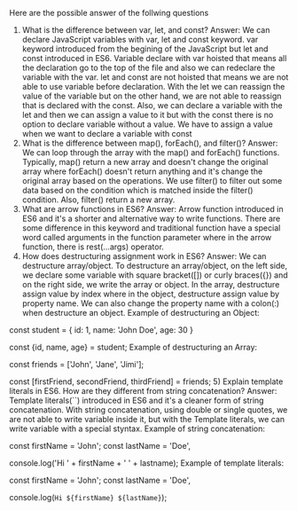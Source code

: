 Here are the possible answer of the follwing questions
1) What is the difference between var, let, and const?
Answer: We can declare JavaScript variables with var, let and const keyword. var keyword introduced from the begining of the JavaScript but let and const introduced in ES6. Variable declare with var hoisted that means all the declaration go to the top of the file and also we can redeclare the variable with the var. let and const are not hoisted that means we are not able to use variable before declaration. With the let we can reassign the value of the variable but on the other hand, we are not able to reassign that is declared with the const. Also, we can declare a variable with the let and then we can assign a value to it but with the const there is no option to declare variable without a value. We have to assign a value when we want to declare a variable with const
2) What is the difference between map(), forEach(), and filter()?
Answer: We can loop through the array with the map() and forEach() functions. Typically, map() return a new array and doesn't change the original array where forEach() doesn't return anything and it's change the original array based on the operations. We use filter() to filter out some data based on the condition which is matched inside the filter() condition. Also, filter() return a new array.
3) What are arrow functions in ES6?
Answer: Arrow function introduced in ES6 and it's a shorter and alternative way to write functions. There are some difference in this keyword and traditional function have a special word called arguments in the function parameter where in the arrow function, there is rest(...args) operator.
4) How does destructuring assignment work in ES6?
Answer: We can destructure array/object. To destructure an array/object, on the left side, we declare some variable with square bracket([]) or curly braces({}) and on the right side, we write the array or object. In the array, destructure assign value by index where in the object, destructure assign value by property name. We can also change the property name with a colon(:) when destructure an object.
Example of destructuring an Object:

const student = {
    id: 1,
    name: 'John Doe',
    age: 30
}

const {id, name, age} = student;
Example of destructuring an Array:

const friends = ['John', 'Jane', 'Jimi'];

const [firstFriend, secondFriend, thirdFriend] = friends;
5) Explain template literals in ES6. How are they different from string concatenation?
Answer: Template literals(``) introduced in ES6 and it's a cleaner form of string concatenation. With string concatenation, using double or single quotes, we are not able to write variable inside it, but with the Template literals, we can write variable with a special styntax.
Example of string concatenation:

const firstName = 'John';
const lastName = 'Doe',

console.log('Hi ' + firstName + ' ' + lastname);
Example of template literals:

const firstName = 'John';
const lastName = 'Doe',

console.log(`Hi ${firstName} ${lastName}`);